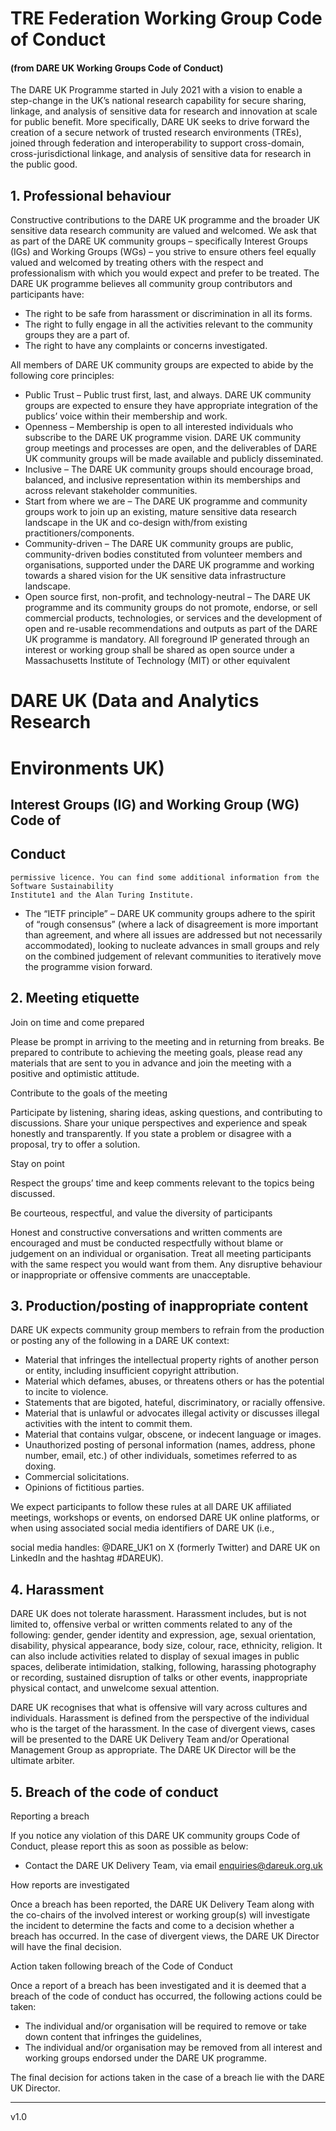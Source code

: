 # TRE Federation Working Group Code of Conduct
#### (from DARE UK Working Groups Code of Conduct)

The DARE UK Programme started in July 2021 with a vision to enable a step-change in the UK’s national
research capability for secure sharing, linkage, and analysis of sensitive data for research and innovation
at scale for public benefit. More specifically, DARE UK seeks to drive forward the creation of a secure
network of trusted research environments (TREs), joined through federation and interoperability to
support cross-domain, cross-jurisdictional linkage, and analysis of sensitive data for research in the
public good.

## 1. Professional behaviour

Constructive contributions to the DARE UK programme and the broader UK sensitive data research
community are valued and welcomed. We ask that as part of the DARE UK community groups –
specifically Interest Groups (IGs) and Working Groups (WGs) – you strive to ensure others feel equally
valued and welcomed by treating others with the respect and professionalism with which you would expect
and prefer to be treated. The DARE UK programme believes all community group contributors and
participants have:

- The right to be safe from harassment or discrimination in all its forms.
- The right to fully engage in all the activities relevant to the community groups they are a part of.
- The right to have any complaints or concerns investigated.

All members of DARE UK community groups are expected to abide by the following core principles:

- Public Trust – Public trust first, last, and always. DARE UK community groups are expected to
    ensure they have appropriate integration of the publics’ voice within their membership and work.
- Openness – Membership is open to all interested individuals who subscribe to the DARE UK
    programme vision. DARE UK community group meetings and processes are open, and the
    deliverables of DARE UK community groups will be made available and publicly disseminated.
- Inclusive – The DARE UK community groups should encourage broad, balanced, and inclusive
    representation within its memberships and across relevant stakeholder communities.
- Start from where we are – The DARE UK programme and community groups work to join up an
    existing, mature sensitive data research landscape in the UK and co-design with/from existing
    practitioners/components.
- Community-driven – The DARE UK community groups are public, community-driven bodies
    constituted from volunteer members and organisations, supported under the DARE UK programme
    and working towards a shared vision for the UK sensitive data infrastructure landscape.
- Open source first, non-profit, and technology-neutral – The DARE UK programme and its
    community groups do not promote, endorse, or sell commercial products, technologies, or services
    and the development of open and re-usable recommendations and outputs as part of the DARE UK
    programme is mandatory. All foreground IP generated through an interest or working group shall be
    shared as open source under a Massachusetts Institute of Technology (MIT) or other equivalent

# DARE UK (Data and Analytics Research

# Environments UK)

## Interest Groups (IG) and Working Group (WG) Code of

## Conduct


```
permissive licence. You can find some additional information from the Software Sustainability
Institute1 and the Alan Turing Institute.
```
- The “IETF principle” – DARE UK community groups adhere to the spirit of “rough consensus”
    (where a lack of disagreement is more important than agreement, and where all issues are
    addressed but not necessarily accommodated), looking to nucleate advances in small groups and
    rely on the combined judgement of relevant communities to iteratively move the programme vision
    forward.

## 2. Meeting etiquette

Join on time and come prepared

Please be prompt in arriving to the meeting and in returning from breaks. Be prepared to contribute to
achieving the meeting goals, please read any materials that are sent to you in advance and join the meeting
with a positive and optimistic attitude.

Contribute to the goals of the meeting

Participate by listening, sharing ideas, asking questions, and contributing to discussions. Share your unique
perspectives and experience and speak honestly and transparently. If you state a problem or disagree with
a proposal, try to offer a solution.

Stay on point

Respect the groups’ time and keep comments relevant to the topics being discussed.

Be courteous, respectful, and value the diversity of participants

Honest and constructive conversations and written comments are encouraged and must be conducted
respectfully without blame or judgement on an individual or organisation. Treat all meeting participants
with the same respect you would want from them. Any disruptive behaviour or inappropriate or offensive
comments are unacceptable.

## 3. Production/posting of inappropriate content

DARE UK expects community group members to refrain from the production or posting any of the
following in a DARE UK context:

- Material that infringes the intellectual property rights of another person or entity, including
    insufficient copyright attribution.
- Material which defames, abuses, or threatens others or has the potential to incite to violence.
- Statements that are bigoted, hateful, discriminatory, or racially offensive.
- Material that is unlawful or advocates illegal activity or discusses illegal activities with the intent to
    commit them.
- Material that contains vulgar, obscene, or indecent language or images.
- Unauthorized posting of personal information (names, address, phone number, email, etc.) of other
    individuals, sometimes referred to as doxing.
- Commercial solicitations.
- Opinions of fictitious parties.

We expect participants to follow these rules at all DARE UK affiliated meetings, workshops or events, on
endorsed DARE UK online platforms, or when using associated social media identifiers of DARE UK (i.e.,


social media handles: @DARE_UK1 on X (formerly Twitter) and DARE UK on LinkedIn and the hashtag
#DAREUK).

## 4. Harassment

DARE UK does not tolerate harassment. Harassment includes, but is not limited to, offensive verbal or
written comments related to any of the following: gender, gender identity and expression, age, sexual
orientation, disability, physical appearance, body size, colour, race, ethnicity, religion. It can also include
activities related to display of sexual images in public spaces, deliberate intimidation, stalking, following,
harassing photography or recording, sustained disruption of talks or other events, inappropriate physical
contact, and unwelcome sexual attention.

DARE UK recognises that what is offensive will vary across cultures and individuals. Harassment is defined
from the perspective of the individual who is the target of the harassment. In the case of divergent views,
cases will be presented to the DARE UK Delivery Team and/or Operational Management Group as
appropriate. The DARE UK Director will be the ultimate arbiter.

## 5. Breach of the code of conduct

Reporting a breach

If you notice any violation of this DARE UK community groups Code of Conduct, please report this as soon
as possible as below:

- Contact the DARE UK Delivery Team, via email enquiries@dareuk.org.uk

How reports are investigated

Once a breach has been reported, the DARE UK Delivery Team along with the co-chairs of the involved
interest or working group(s) will investigate the incident to determine the facts and come to a decision
whether a breach has occurred. In the case of divergent views, the DARE UK Director will have the final
decision.

Action taken following breach of the Code of Conduct

Once a report of a breach has been investigated and it is deemed that a breach of the code of conduct has
occurred, the following actions could be taken:

- The individual and/or organisation will be required to remove or take down content that infringes
    the guidelines,
- The individual and/or organisation may be removed from all interest and working groups endorsed
    under the DARE UK programme.

The final decision for actions taken in the case of a breach lie with the DARE UK Director.

----
v1.0
